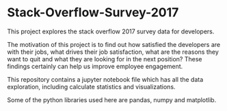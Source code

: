 # Stack-Overflow-Survey-2017

This project explores the stack overflow 2017 survey data for developers.

The motivation of this project is to find out how satisfied the developers are with their jobs, what drives their job satisfaction, what are the reasons they want to quit and what they are looking for in the next position? These findings certainly can help us improve employee engagement.

This repository contains a jupyter notebook file which has all the data exploration, including calculate statistics and visualizations.

Some of the python libraries used here are pandas, numpy and matplotlib.
